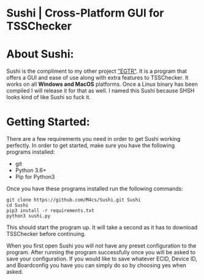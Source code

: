 <p align='center'>
  <h1>Sushi | Cross-Platform GUI for TSSChecker</h1>
</p>

# About Sushi:

Sushi is the compliment to my other project ["EGTR"](https://github.com/M4cs/EGTR-Futurestore). It is a program that offers a GUI and ease of use along with extra features to TSSChecker. It works on all **Windows and MacOS** platforms. Once a Linux binary has been compiled I will release it for that as well. I named this Sushi because SHSH looks kind of like Sushi so fuck it.

# Getting Started:

There are a few requirements you need in order to get Sushi working perfectly. In order to get started, make sure you have the following programs installed:

- git
- Python 3.6+
- Pip for Python3

Once you have these programs installed run the following commands:

```
git clone https://github.com/M4cs/Sushi.git Sushi
cd Sushi
pip3 install -r requirements.txt
python3 sushi.py
```

This should start the program up. It will take a second as it has to download TSSChecker before continuing.

When you first open Sushi you will not have any preset configuration to the program. After running the program successfully once you will be asked to save your configuration. If you would like to save whatever ECID, Device ID, and Boardconfig you have you can simply do so by choosing yes when asked.
